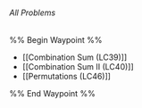 ###### *All Problems*
%% Begin Waypoint %%
- [[Combination Sum (LC39)]]
- [[Combination Sum II (LC40)]]
- [[Permutations (LC46)]]

%% End Waypoint %%